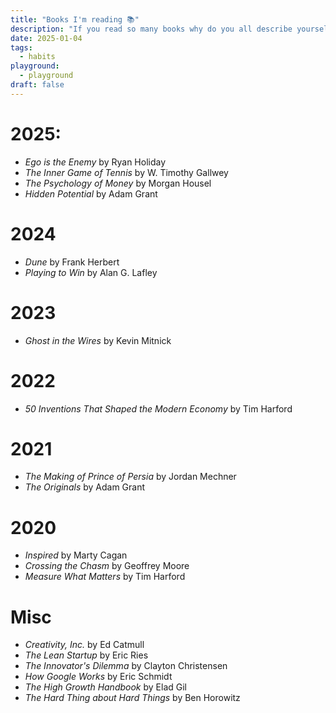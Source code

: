 ```yaml
---
title: "Books I'm reading 📚"
description: "If you read so many books why do you all describe yourselves as voracious"
date: 2025-01-04
tags:
  - habits
playground:
  - playground
draft: false
---
```


# 2025:

- *Ego is the Enemy* by Ryan Holiday
- *The Inner Game of Tennis* by W. Timothy Gallwey
- *The Psychology of Money* by Morgan Housel
- *Hidden Potential* by Adam Grant

# 2024

- *Dune* by Frank Herbert
- *Playing to Win* by Alan G. Lafley

# 2023

- *Ghost in the Wires* by Kevin Mitnick

# 2022

- *50 Inventions That Shaped the Modern Economy* by Tim Harford

# 2021

- *The Making of Prince of Persia* by Jordan Mechner
- *The Originals* by Adam Grant


# 2020

- *Inspired* by Marty Cagan
- *Crossing the Chasm* by Geoffrey Moore
- *Measure What Matters* by Tim Harford

# Misc

- *Creativity, Inc.* by Ed Catmull
- *The Lean Startup* by Eric Ries
- *The Innovator's Dilemma* by Clayton Christensen
- *How Google Works* by Eric Schmidt
- *The High Growth Handbook* by Elad Gil
- *The Hard Thing about Hard Things* by Ben Horowitz

